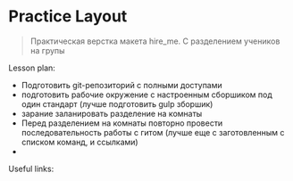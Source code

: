 ﻿# Practice Layout 
> Практическая верстка макета hire_me. С разделением учеников на групы

Lesson plan: 
- Подготовить git-репозиторий с полными доступами
- подготовить рабочие окружение c настроенным сборшиком под один стандарт (лучше подготовить gulp зборшик)
- зарание заланировать разделение на комнаты
- Перед разделением на комнаты повторно провести последовательность работы с гитом (лучше еще с заготовленным с списком команд, и ссылками)
- 

Useful links:
